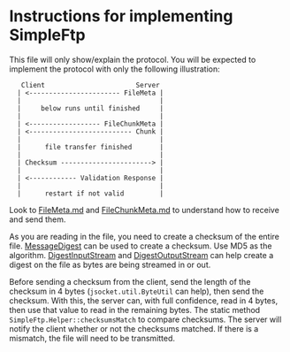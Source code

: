 # Instructions for implementing SimpleFtp

This file will only show/explain the protocol. You will be expected to implement the protocol with only the following illustration:

```
   Client                       Server
  | <----------------------- FileMeta |
  |                                   |
  |     below runs until finished     |
  |                                   |
  | <------------------ FileChunkMeta |
  | <-------------------------- Chunk |
  |                                   |
  |      file transfer finished       |
  |                                   |
  | Checksum -----------------------> |
  |                                   |
  | <------------ Validation Response |
  |                                   |
  |      restart if not valid         |
```

Look to [FileMeta.md](FileMeta.md) and [FileChunkMeta.md](FileChunkMeta.md) to understand how to receive and send them.

As you are reading in the file, you need to create a checksum of the entire file. [MessageDigest](https://docs.oracle.com/javase/7/docs/api/java/security/MessageDigest.html) can be used to create a checksum. Use MD5 as the algorithm. [DigestInputStream](https://docs.oracle.com/javase/7/docs/api/java/security/DigestInputStream.html) and [DigestOutputStream](https://docs.oracle.com/javase/7/docs/api/java/security/DigestOutputStream.html) can help create a digest on the file as bytes are being streamed in or out.

Before sending a checksum from the client, send the length of the checksum in 4 bytes (`jsocket.util.ByteUtil` can help), then send the checksum. With this, the server can, with full confidence, read in 4 bytes, then use that value to read in the remaining bytes. The static method `SimpleFtp.Helper::checksumsMatch` to compare checksums. The server will notify the client whether or not the checksums matched. If there is a mismatch, the file will need to be transmitted.